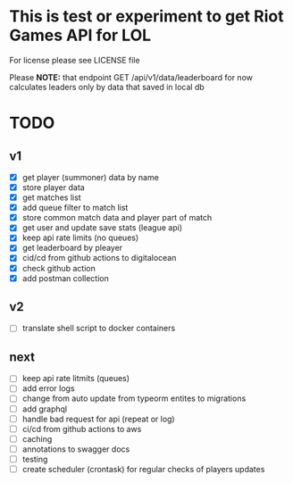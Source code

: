 # This is test or experiment to get Riot Games API for LOL
For license please see LICENSE file

Please **NOTE:** that endpoint GET /api/v1/data/leaderboard for now calculates leaders only by data that saved in local db

# TODO
## v1
- [x] get player (summoner) data by name
- [x] store player data
- [x] get matches list
- [x] add queue filter to match list
- [x] store common match data and player part of match
- [x] get user and update save stats (league api)
- [x] keep api rate limits (no queues)
- [x] get leaderboard by pleayer
- [x] cid/cd from github actions to digitalocean
- [x] check github action
- [x] add postman collection

## v2
- [ ] translate shell script to docker containers

## next
- [ ] keep api rate litmits (queues)
- [ ] add error logs
- [ ] change from auto update from typeorm entites to migrations
- [ ] add graphql
- [ ] handle bad request for api (repeat or log)
- [ ] ci/cd from github actions to aws
- [ ] caching
- [ ] annotations to swagger docs
- [ ] testing
- [ ] create scheduler (crontask) for regular checks of players updates 
